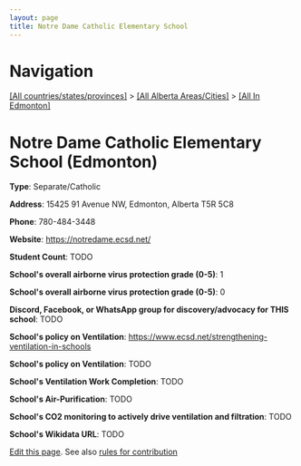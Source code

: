 ```yaml
---
layout: page
title: Notre Dame Catholic Elementary School
---
```

# Navigation

[[All countries/states/provinces]](../../..) > [[All Alberta Areas/Cities]](../..) > [[All In Edmonton]](..)

# Notre Dame Catholic Elementary School (Edmonton)

**Type**: Separate/Catholic

**Address**: 15425 91 Avenue NW, Edmonton, Alberta T5R 5C8

**Phone**: 780-484-3448

**Website**: <https://notredame.ecsd.net/>

**Student Count**: TODO

**School's overall airborne virus protection grade (0-5)**: 1

**School's overall airborne virus protection grade (0-5)**: 0

**Discord, Facebook, or WhatsApp group for discovery/advocacy for THIS school**: TODO

**School's policy on Ventilation**: <https://www.ecsd.net/strengthening-ventilation-in-schools>

**School's policy on Ventilation**: TODO

**School's Ventilation Work Completion**: TODO

**School's Air-Purification**: TODO

**School's CO2 monitoring to actively drive ventilation and filtration**: TODO

**School's Wikidata URL**: TODO


[Edit this page](https://github.com/ventilate-schools/AB/edit/main/./Edmonton/Notre_Dame_Catholic_Elementary_School.md). See also [rules for contribution](../../../contribution-rules/)